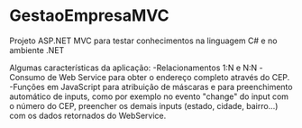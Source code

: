 # GestaoEmpresaMVC
Projeto ASP.NET MVC para testar conhecimentos na linguagem C# e no ambiente .NET

Algumas características da aplicação:
-Relacionamentos 1:N e N:N
-Consumo de Web Service para obter o endereço completo através do CEP.
-Funções em JavaScript para atribuição de máscaras e para preenchimento automático de inputs, como por exemplo no evento "change" do input com o número do CEP, preencher os demais inputs (estado, cidade, bairro...) com os dados retornados do WebService.

